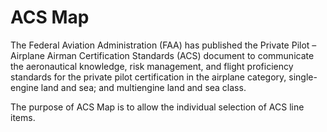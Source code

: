 # ACS Map

The Federal Aviation Administration (FAA) has published the Private Pilot – Airplane Airman Certification Standards (ACS) document to communicate the aeronautical knowledge, risk management, and flight proficiency standards for the private pilot certification in the airplane category, single-engine land and sea; and multiengine land and sea class. 

The purpose of ACS Map is to allow the individual selection of ACS line items.